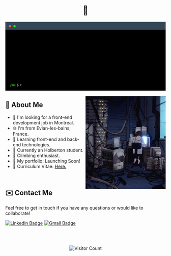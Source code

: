 <div align="center">
    <h1> 👋 </h1>
</div>

<div align="center">

![TERMINAL](https://github.com/RaphSchp/RaphSchp/blob/main/images/terminal%20(1).gif?raw=true) 

</div>

<img width="50%" align="right" src="./images/side image.gif">
<div width="100%">
  <div width="50%">

## 📄 About Me

- 🍁 I'm looking for a front-end development job in Montreal.
- 🌐 I'm from Evian-les-bains, France.
- 🌱 Learning front-end and back-end technologies.
- 🔭 Currently an Holberton student.
- 🌄 Climbing enthusiast.
- 🚀 My portfolio: Launching Soon!
- 📝 Curriculum Vitae: [Here.](https://drive.google.com/file/d/1sr7FB8mtiwV16eBi_2qs5o_lT-2ywn1S/view?usp=sharing)

<br/>

## ✉️ Contact Me

Feel free to get in touch if you have any questions or would like to collaborate!

[![Linkedin Badge](https://img.shields.io/badge/linkedin-%230077B5.svg?style=for-the-badge&logo=linkedin&logoColor=white)](https://www.linkedin.com/in/raphaelschopfer/)
[![Gmail Badge](https://img.shields.io/badge/Gmail-D14836?style=for-the-badge&logo=gmail&logoColor=white)](mailto:6740@holbertonstudents.com)

<br/>
<br/>

<div align="center">

![Visitor Count](https://profile-counter.glitch.me/RaphSchp/count.svg)

</div>
</div>



